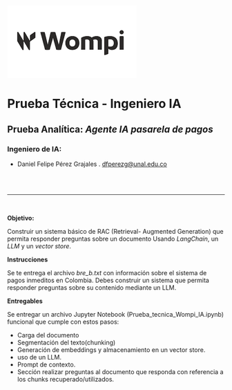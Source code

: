 ![BC](Wompi.png)
# **Prueba Técnica - Ingeniero IA**
## Prueba Analítica: *Agente IA pasarela de pagos*
### Ingeniero de IA:

* Daniel Felipe Pérez Grajales . dfperezg@unal.edu.co<br>

<br><br>


---
<br>

**Objetivo:**

Construir un sistema básico de RAC (Retrieval- Augmented Generation) que permita responder preguntas sobre un documento Usando *LangChain*, un *LLM* y un *vector store*.

**Instrucciones**

Se te entrega el archivo *bre_b.txt* con información sobre el sistema de pagos inmeditos en Colombia.
Debes construir un sistema que permita responder preguntas sobre su contenido mediante un LLM.

**Entregables**

Se entregar un archivo Jupyter Notebook (Prueba_tecnica_Wompi_IA.ipynb) funcional que cumple con estos pasos:


* Carga del documento  
* Segmentación del texto(chunking)
* Generación de embeddings y almacenamiento en un vector store. 
* uso de un LLM.
* Prompt de contexto.
* Sección realizar preguntas al documento que responda con referencia a los chunks recuperado/utilizados.
